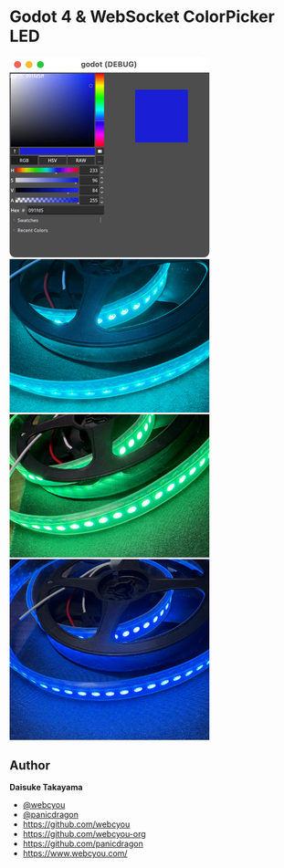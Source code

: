 # Godot 4 & WebSocket ColorPicker LED

<img width="350" src="https://github.com/godot-game-samples/websocket-colorpicker-led/blob/main/assets/screenshot/screen.png">

<img width="350" src="https://github.com/godot-game-samples/websocket-colorpicker-led/blob/main/assets/screenshot/led_1.png">

<img width="350" src="https://github.com/godot-game-samples/websocket-colorpicker-led/blob/main/assets/screenshot/led_2.png">

<img width="350" src="https://github.com/godot-game-samples/websocket-colorpicker-led/blob/main/assets/screenshot/led_3.png">

## Author

**Daisuke Takayama**

-   [@webcyou](https://twitter.com/webcyou)
-   [@panicdragon](https://twitter.com/panicdragon)
-   <https://github.com/webcyou>
-   <https://github.com/webcyou-org>
-   <https://github.com/panicdragon>
-   <https://www.webcyou.com/>
